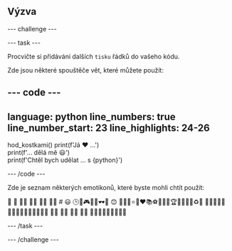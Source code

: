 ## Výzva

--- challenge ---

--- task ---

Procvičte si přidávání dalších `tisku` řádků do vašeho kódu.

Zde jsou některé spouštěče vět, které můžete použít:

--- code ---
---
language: python
line_numbers: true
line_number_start: 23
line_highlights: 24-26
---
hod_kostkami()
print(f'Já ❤️ ...')   
print(f'... dělá mě 😃')   
print(f'Chtěl bych udělat ... s {python}')

--- /code ---

Zde je seznam některých emotikonů, které byste mohli chtít použít:

🎊 🙌 🙌🏼 🙌🏽 🙌🏾 🙌🏿 # 😃 🕒🎨🎮🔬🎉🕶️🎲 😊
🦄🚀💯⭐💛❤️📚⚽🏏🏀🥋🏆✨🥺🌈🔥♻️🌳
👩‍🦽👩🏼‍🦽👩🏽‍🦽👩🏾‍🦽👩🏿‍🦽🧘 🧘🏼 🧘🏽 🧘🏾 🧘🏿 🙋🙋🏼🙋🏽🙋🏾🙋🏿

--- /task ---

--- /challenge ---


